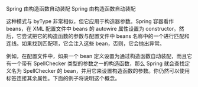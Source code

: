 
Spring 由构造函数自动装配
Spring 由构造函数自动装配

这种模式与 byType 非常相似，但它应用于构造器参数。Spring 容器看作 beans，在 XML 配置文件中 beans 的 autowire 属性设置为 constructor。然后，它尝试把它的构造函数的参数与配置文件中 beans 名称中的一个进行匹配和连线。如果找到匹配项，它会注入这些 bean，否则，它会抛出异常。

例如，在配置文件中，如果一个 bean 定义设置为通过构造函数自动装配，而且它有一个带有 SpellChecker 类型的参数之一的构造函数，那么 Spring 就会查找定义名为 SpellChecker 的 bean，并用它来设置构造函数的参数。你仍然可以使用 <constructor-arg> 标签连接其余属性。下面的例子将说明这个概念。